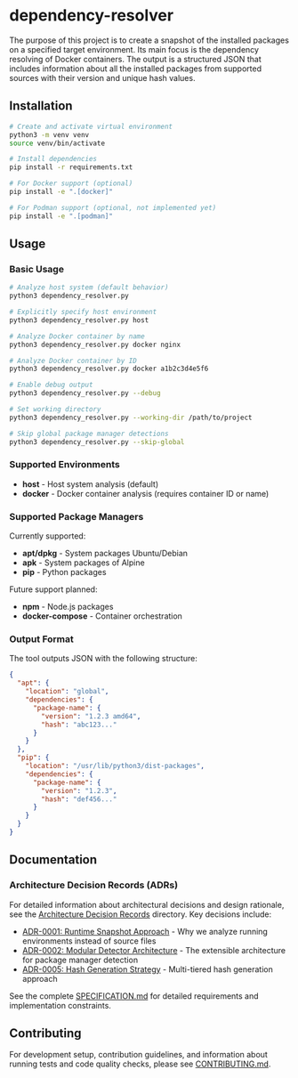 # dependency-resolver

The purpose of this project is to create a snapshot of the installed packages on a specified target environment.
Its main focus is the dependency resolving of Docker containers.
The output is a structured JSON that includes information about all the installed packages from supported sources with their version and unique hash values.

## Installation

```bash
# Create and activate virtual environment
python3 -m venv venv
source venv/bin/activate

# Install dependencies
pip install -r requirements.txt

# For Docker support (optional)
pip install -e ".[docker]"

# For Podman support (optional, not implemented yet)
pip install -e ".[podman]"
```

## Usage

### Basic Usage

```bash
# Analyze host system (default behavior)
python3 dependency_resolver.py

# Explicitly specify host environment
python3 dependency_resolver.py host

# Analyze Docker container by name
python3 dependency_resolver.py docker nginx

# Analyze Docker container by ID
python3 dependency_resolver.py docker a1b2c3d4e5f6

# Enable debug output
python3 dependency_resolver.py --debug

# Set working directory
python3 dependency_resolver.py --working-dir /path/to/project

# Skip global package manager detections
python3 dependency_resolver.py --skip-global
```

### Supported Environments

- **host** - Host system analysis (default)
- **docker** - Docker container analysis (requires container ID or name)

### Supported Package Managers

Currently supported:

- **apt/dpkg** - System packages Ubuntu/Debian
- **apk** - System packages of Alpine
- **pip** - Python packages

Future support planned:

- **npm** - Node.js packages
- **docker-compose** - Container orchestration

### Output Format

The tool outputs JSON with the following structure:

```json
{
  "apt": {
    "location": "global",
    "dependencies": {
      "package-name": {
        "version": "1.2.3 amd64",
        "hash": "abc123..."
      }
    }
  },
  "pip": {
    "location": "/usr/lib/python3/dist-packages",
    "dependencies": {
      "package-name": {
        "version": "1.2.3",
        "hash": "def456..."
      }
    }
  }
}
```

## Documentation

### Architecture Decision Records (ADRs)

For detailed information about architectural decisions and design rationale, see the [Architecture Decision Records](./docs/adr/) directory. Key decisions include:

- [ADR-0001: Runtime Snapshot Approach](./docs/adr/0001-runtime-snapshot-approach.md) - Why we analyze running environments instead of source files
- [ADR-0002: Modular Detector Architecture](./docs/adr/0002-modular-detector-architecture.md) - The extensible architecture for package manager detection
- [ADR-0005: Hash Generation Strategy](./docs/adr/0005-hash-generation-strategy.md) - Multi-tiered hash generation approach

See the complete [SPECIFICATION.md](./SPECIFICATION.md) for detailed requirements and implementation constraints.

## Contributing

For development setup, contribution guidelines, and information about running tests and code quality checks, please see [CONTRIBUTING.md](./CONTRIBUTING.md).
